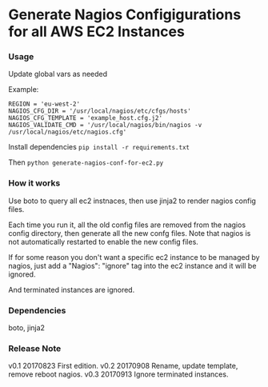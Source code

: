 # Generate Nagios Configigurations for all AWS EC2 Instances

### Usage

Update global vars as needed

Example:

```
REGION = 'eu-west-2'
NAGIOS_CFG_DIR = '/usr/local/nagios/etc/cfgs/hosts'
NAGIOS_CFG_TEMPLATE = 'example_host.cfg.j2'
NAGIOS_VALIDATE_CMD = '/usr/local/nagios/bin/nagios -v /usr/local/nagios/etc/nagios.cfg'
```

Install dependencies `pip install -r requirements.txt`

Then `python generate-nagios-conf-for-ec2.py`

### How it works

Use boto to query all ec2 instnaces, then use jinja2 to render nagios config files.

Each time you run it, all the old config files are removed from the nagios config directory, then generate all the new confg files. Note that nagios is not automatically restarted to enable the new config files.

If for some reason you don't want a specific ec2 instance to be managed by nagios, just add a "Nagios": "ignore" tag into the ec2 instance and it will be ignored.

And terminated instances are ignored.

### Dependencies

boto, jinja2

### Release Note

v0.1    20170823    First edition.
v0.2    20170908    Rename, update template, remove reboot nagios.
v0.3    20170913    Ignore terminated instances.

